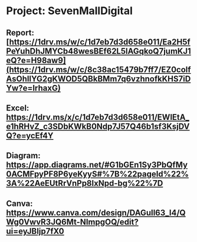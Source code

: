 # Project: SevenMallDigital
## Report: [https://1drv.ms/w/c/1d7eb7d3d658e011/Ea2H5fPeYuhDhJMYCb48wesBEf62L5lAGqkoQ7jumKJ1eQ?e=H98aw9](https://1drv.ms/w/c/8c38ac15479b7ff7/EZ0colfAsOhIlYG2gKWOD5QBkBMm7q6vzhnofkKHS7iDYw?e=IrhaxG)
## Excel: https://1drv.ms/x/c/1d7eb7d3d658e011/EWlEtA_e1hRHvZ_c3SDbKWkB0Ndp7J57Q46b1sf3KsjDVQ?e=ycEf4Y
## Diagram: https://app.diagrams.net/#G1bGEn1Sy3PbQfMy0ACMFpyPF8P6yeKyyS#%7B%22pageId%22%3A%22AeEUtRrVnPp8lxNpd-bg%22%7D
## Canva: https://www.canva.com/design/DAGuIl63_l4/QWg0VwvR3JQ6Mt-NImpgOQ/edit?ui=eyJBIjp7fX0
